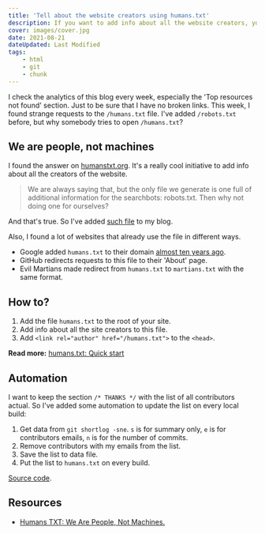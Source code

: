```yaml
---
title: 'Tell about the website creators using humans.txt'
description: If you want to add info about all the website creators, you can add the file humans.txt to the site root.
cover: images/cover.jpg
date: 2021-08-21
dateUpdated: Last Modified
tags:
    - html
    - git
    - chunk
---
```


I check the analytics of this blog every week, especially the 'Top resources not found' section. Just to be sure that I have no broken links. This week, I found strange requests to the `/humans.txt` file. I've added `/robots.txt` before, but why somebody tries to open `/humans.txt`?

## We are people, not machines

I found the answer on [humanstxt.org](https://humanstxt.org/). It's a really cool initiative to add info about all the creators of the website.

> We are always saying that, but the only file we generate is one full of additional information for the searchbots: robots.txt. Then why not doing one for ourselves?

And that's true. So I've added [such file](/humans.txt) to my blog.

Also, I found a lot of websites that already use the file in different ways.

- Google added `humans.txt` to their domain [almost ten years ago](http://googlesystem.blogspot.com/2011/05/googles-humanstxt-file.html).
- GitHub redirects requests to this file to their 'About' page.
- Evil Martians made redirect from `humans.txt` to `martians.txt` with the same format.

## How to?

1. Add the file `humans.txt` to the root of your site.
2. Add info about all the site creators to this file.
3. Add `<link rel="author" href="/humans.txt">` to the `<head>`.

**Read more:** [humans.txt: Quick start](https://humanstxt.org/Standard.html)

## Automation

I want to keep the section `/* THANKS */` with the list of all contributors actual. So I've added some automation to update the list on every local build:

1. Get data from `git shortlog -sne`. `s` is for summary only, `e` is for contributors emails, `n` is for the number of commits.
2. Remove contributors with my emails from the list.
3. Save the list to data file.
3. Put the list to `humans.txt` on every build.

[Source code](https://github.com/MeFoDy/mefody.dev/blob/main/gulpfile.js).

## Resources

- [Humans TXT: We Are People, Not Machines.](https://humanstxt.org/)

